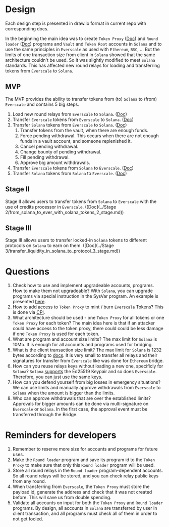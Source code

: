 # Design

Each design step is presented in draw.io format in current repo with corresponding docs.

In the beginning the main idea was to create `Token Proxy` ([Doc](../programs/token_proxy.md)) and `Round loader` ([Doc](../programs/round_loader.md)) programs and `Vault` and `Token Root` accounts in `Solana` 
and to use the same principles in `Everscale` as used with `Ethereum`, `BSC`, ... 
But the limits of one transaction size from client in `Solana` showed that the same architecture couldn't be used.
So it was slightly modified to meet `Solana` standards. This has affected new round relays for loading and transferring
tokens from `Everscale` to `Solana`.

## MVP

The MVP provides the ability to transfer tokens from (to) `Solana` to (from) `Everscale` and contains 5 big steps.

1. Load new round relays from `Everscale` to `Solana`. ([Doc](../MVP/relays_round_loading.md))
2. Transfer `Everscale` tokens from `Everscale` to `Solana`. ([Doc](../MVP/from_ever_to_solana_with_ever_tokens.md))
3. Transfer `Solana` tokens from `Everscale` to `Solana`. ([Doc](../MVP/from_ever_to_solana_with_solana_tokens.md))
   1. Transfer tokens from the vault, when there are enough funds.
   2. Force pending withdrawal. This occurs when there are not enough funds in a vault account, and someone replenished it.
   3. Cancel pending withdrawal.
   4. Change bounty of pending withdrawal.
   5. Fill pending withdrawal.
   6. Approve big amount withdrawals.
4. Transfer `Everscale` tokens from `Solana` to `Everscale`. ([Doc](../MVP/from_solana_to_ever_with_ever_tokens.md))
5. Transfer `Solana` tokens from `Solana` to `Everscale`. ([Doc](../MVP/from_solana_to_ever_with_solana_tokens.md))

## Stage II

Stage II allows users to transfer tokens from `Solana` to `Everscale` with the use of credits processor in `Everscale`. ([Doc](../Stage 2/from_solana_to_ever_with_solana_tokens_2_stage.md))

## Stage III

Stage III allows users to transfer locked-in `Solana` tokens to different protocols on `Solana` to earn on them. ([Doc](../Stage 3/transfer_liquidity_in_solana_to_protocol_3_stage.md))

# Questions

1. Check how to use and implement upgradeable accounts, programs. How to make them not upgradeable?
With `Solana`, you can upgrade programs via special instruction in the SysVar program. An example is presented [here](https://medium.com/coinmonks/solana-internals-part-2-how-is-a-solana-deployed-and-upgraded-d0ae52601b99).
2. How to add access to `Token Proxy` to mint / burn `Everscale` Tokens?
This is done via [CPI](https://docs.solana.com/developing/programming-model/calling-between-programs).
3. What architecture should be used - one `Token Proxy` for all tokens or one `Token Proxy` for each token?
The main idea here is that if an attacker could have access to the token proxy, there could could be less damage 
if one `Token Proxy` is used for each token.
4. What are program and account size limits?
The max limit for `Solana` is 10Mb. It is enough for all accounts and programs used for bridging.
5. What is the client transaction size limit?
The max limit for `Solana` is 1232 bytes according to [docs](https://docs.solana.com/ru/proposals/transactions-v2). 
It is very small to transfer all relays and their signatures for transfer from `Everscale` like was done for `Ethereum` bridge.
6. How can you reuse relays keys without loading a new one, specificly for `Solana`?
`Solana` [supports](https://solana-labs.github.io/solana-web3.js/classes/Keypair.html) the Ed25519 Keypair and so does `Everscale`.
Therefore, you can just use the same keys.
7. How can you defend yourself from big losses in emergency situations?
We can use limits and manually approve withdrawals from `Everscale` to `Solana` when the amount is bigger than the limits.
8. Who can approve withdrawals that are over the established limits?
Approvals for bigger amounts can be done via multi-signature on `Everscale` or `Solana`. In the first case, the approval event must be transferred through the Bridge.

# Reminders for developers

1. Remember to reserve more size for accounts and programs for future uses.
2. Make the `Round loader` program and save its program id to the `Token Proxy` to make sure that only this `Round loader` program will be used.
3. Store all round relays in the `Round loader` program-dependent accounts. So all round relays will be stored, and you can check relay public keys from any round.
4. When transferring from `Everscale`, the `Token Proxy` must store the payload id, generate the address and check that it was not created before. This will save us from double spending.
5. Validate all accounts on input for both the `Token Proxy` and `Round loader` programs. By design, all accounts in `Solana` are 
transferred by user in client transaction, and all programs must check all of them in order to not get fooled.
